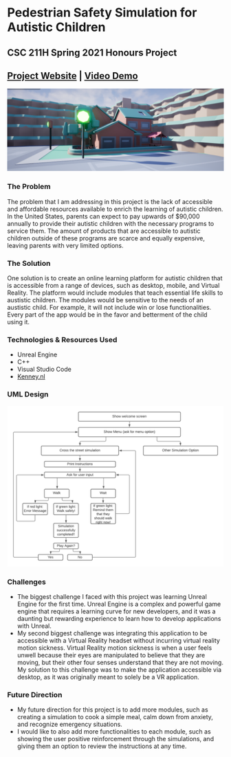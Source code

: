 # Pedestrian Safety Simulation for Autistic Children
## CSC 211H Spring 2021  Honours Project
## [Project Website](https://sites.google.com/view/csc211hsharna/home "Website") | [Video Demo](https://youtu.be/LqL8Kih2aLM "Video Demo")
![](Config/screenshot.png)
### The Problem
The problem that I am addressing in this project is the lack of accessible and affordable resources available to enrich the learning of autistic children. In the United States, parents can expect to pay upwards of $90,000 annually to provide their autistic children with the necessary programs to service them. The amount of products that are accessible to autistic children outside of these programs are scarce and equally expensive, leaving parents with very limited options.
### The Solution
One solution is to create an online  learning platform for autistic children that is accessible from a range of devices, such as desktop, mobile, and Virtual Reality. The platform would include modules that teach essential life skills to austistic children. The modules would be sensitive to the needs of an austistic child. For example, it will not include win or lose functionalities. Every part of the app would be in the favor and betterment of the child using it.
### Technologies & Resources Used
- Unreal Engine
- C++
- Visual Studio Code
- [Kenney.nl](https://kenney.nl/)

### UML Design
![](Config/uml.png)
### Challenges
- The biggest challenge I faced with this project was learning Unreal Engine for the first time. Unreal Engine is a complex and powerful game engine that requires a learning curve for new developers, and it was a daunting but rewarding experience to learn how to develop applications with Unreal. 
- My second biggest challenge was integrating this application to be accessible with a Virtual Reality headset without incurring virtual reality motion sickness. Virtual Reality motion sickness is when a user feels unwell because their eyes are manipulated to believe that they are moving, but their other four senses understand that they are not moving. My solution to this challenge was to make the application accessible via desktop, as it was originally meant to solely be a VR application.

### Future Direction
- My future direction for this project is to add more modules, such as creating a simulation to cook a simple meal, calm down from anxiety, and recognize emergency situations. 
- I would like to also add more functionalities to each module, such as showing the user positive reinforcement through the simulations, and giving them an option to review the instructions at any time.
